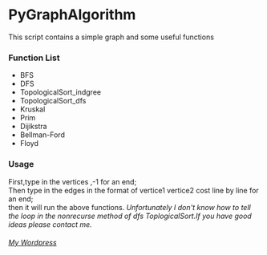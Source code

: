 # PyGraphAlgorithm

This script contains a simple graph and some useful functions

### Function List
+ BFS
+ DFS
+ TopologicalSort\_indgree
+ TopologicalSort\_dfs
+ Kruskal
+ Prim
+ Dijikstra
+ Bellman-Ford
+ Floyd

### Usage
First,type in the vertices ,-1 for an end;  
Then type in the edges in the format of vertice1 vertice2 cost line by line for an end;  
then it will run the above functions.
*Unfortunately I don't know how to tell the loop in the nonrecurse method of dfs ToplogicalSort.If you have good ideas please contact me.*

###### [My Wordpress](http://imagemlt.icebluecraft.online)
